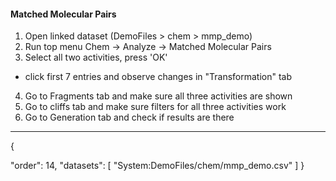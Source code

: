 #### Matched Molecular Pairs

1. Open linked dataset (DemoFiles > chem > mmp_demo)
2. Run top menu Chem -> Analyze -> Matched Molecular Pairs
3. Select all two activities, press 'OK'
- click first 7 entries and observe changes in "Transformation" tab
4. Go to Fragments tab and make sure all three activities are shown
5. Go to cliffs tab and make sure filters for all three activities work
6. Go to Generation tab and check if results are there
---
{
 
  "order": 14, 
  "datasets": [
    "System:DemoFiles/chem/mmp_demo.csv"
  ]
}